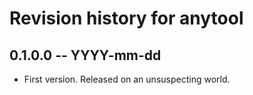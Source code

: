 # Revision history for anytool

## 0.1.0.0 -- YYYY-mm-dd

* First version. Released on an unsuspecting world.
